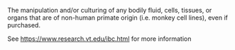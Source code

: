 The manipulation and/or culturing of any bodily fluid, cells, tissues, or organs that are of non-human primate origin (i.e. monkey cell lines), even if purchased.

See https://www.research.vt.edu/ibc.html for more information
